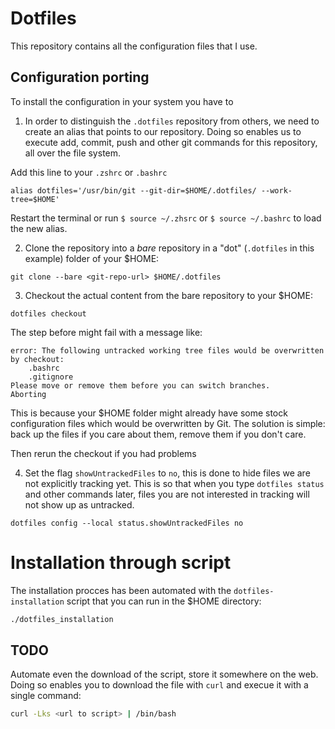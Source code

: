 # Dotfiles
This repository contains all the configuration files that I use.

## Configuration porting
To install the configuration in your system you have to
 1. In order to distinguish the `.dotfiles` repository from others, we need
 to create an alias that points to our repository.
 Doing so enables us to execute add, commit, push and other git commands for
 this repository, all over the file system.

 Add this line to your `.zshrc` or `.bashrc`

 ```
 alias dotfiles='/usr/bin/git --git-dir=$HOME/.dotfiles/ --work-tree=$HOME'
 ```

 Restart the terminal or run `$ source ~/.zhsrc` or `$ source ~/.bashrc` to load
 the new alias.

 2. Clone the repository into a *bare* repository in a "dot"
 (`.dotfiles` in this example) folder of your $HOME:

 ```
 git clone --bare <git-repo-url> $HOME/.dotfiles
 ```

 3. Checkout the actual content from the bare repository to your $HOME:

 ```
 dotfiles checkout
 ```
 The step before might fail with a message like:

 ```
 error: The following untracked working tree files would be overwritten by checkout:
     .bashrc
     .gitignore
 Please move or remove them before you can switch branches.
 Aborting
 ```

 This is because your $HOME folder might already have some stock configuration
 files which would be overwritten by Git.
 The solution is simple: back up the files if you care about them,
 remove them if you don't care.

 Then rerun the checkout if you had problems

4. Set the flag `showUntrackedFiles` to `no`,
this is done to hide files we are not explicitly tracking yet.
This is so that when you type `dotfiles status` and other commands later,
files you are not interested in tracking will not show up as untracked.

```
dotfiles config --local status.showUntrackedFiles no
```

# Installation through script
The installation procces has been automated with the `dotfiles-installation`
script that you can run in the $HOME directory:

```bash
./dotfiles_installation
```

## TODO
Automate even the download of the script, store it somewhere on the web.
Doing so enables you to download the file with `curl` and execue it with a single command:

```bash
curl -Lks <url to script> | /bin/bash
```

